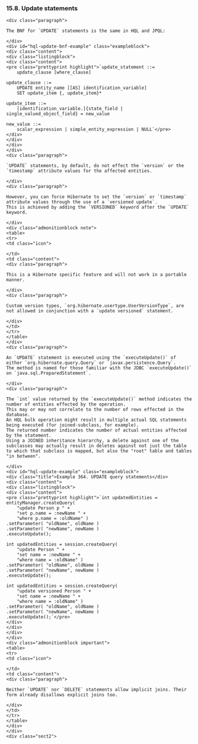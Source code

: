  ### 15.8. Update statements

    <div class="paragraph">

    The BNF for `UPDATE` statements is the same in HQL and JPQL:

    </div>
    <div id="hql-update-bnf-example" class="exampleblock">
    <div class="content">
    <div class="listingblock">
    <div class="content">
    <pre class="prettyprint highlight">`update_statement ::=
        update_clause [where_clause]

    update_clause ::=
        UPDATE entity_name [[AS] identification_variable]
        SET update_item {, update_item}*

    update_item ::=
        [identification_variable.]{state_field | single_valued_object_field} = new_value

    new_value ::=
        scalar_expression | simple_entity_expression | NULL`</pre>
    </div>
    </div>
    </div>
    </div>
    <div class="paragraph">

    `UPDATE` statements, by default, do not effect the `version` or the `timestamp` attribute values for the affected entities.

    </div>
    <div class="paragraph">

    However, you can force Hibernate to set the `version` or `timestamp` attribute values through the use of a `versioned update`.
    This is achieved by adding the `VERSIONED` keyword after the `UPDATE` keyword.

    </div>
    <div class="admonitionblock note">
    <table>
    <tr>
    <td class="icon">

    </td>
    <td class="content">
    <div class="paragraph">

    This is a Hibernate specific feature and will not work in a portable manner.

    </div>
    <div class="paragraph">

    Custom version types, `org.hibernate.usertype.UserVersionType`, are not allowed in conjunction with a `update versioned` statement.

    </div>
    </td>
    </tr>
    </table>
    </div>
    <div class="paragraph">

    An `UPDATE` statement is executed using the `executeUpdate()` of either `org.hibernate.query.Query` or `javax.persistence.Query`.
    The method is named for those familiar with the JDBC `executeUpdate()` on `java.sql.PreparedStatement`.

    </div>
    <div class="paragraph">

    The `int` value returned by the `executeUpdate()` method indicates the number of entities effected by the operation.
    This may or may not correlate to the number of rows effected in the database.
    An HQL bulk operation might result in multiple actual SQL statements being executed (for joined-subclass, for example).
    The returned number indicates the number of actual entities affected by the statement.
    Using a JOINED inheritance hierarchy, a delete against one of the subclasses may actually result in deletes against not just the table to which that subclass is mapped, but also the "root" table and tables "in between".

    </div>
    <div id="hql-update-example" class="exampleblock">
    <div class="title">Example 364. UPDATE query statements</div>
    <div class="content">
    <div class="listingblock">
    <div class="content">
    <pre class="prettyprint highlight">`int updatedEntities = entityManager.createQuery(
        "update Person p " +
        "set p.name = :newName " +
        "where p.name = :oldName" )
    .setParameter( "oldName", oldName )
    .setParameter( "newName", newName )
    .executeUpdate();

    int updatedEntities = session.createQuery(
        "update Person " +
        "set name = :newName " +
        "where name = :oldName" )
    .setParameter( "oldName", oldName )
    .setParameter( "newName", newName )
    .executeUpdate();

    int updatedEntities = session.createQuery(
        "update versioned Person " +
        "set name = :newName " +
        "where name = :oldName" )
    .setParameter( "oldName", oldName )
    .setParameter( "newName", newName )
    .executeUpdate();`</pre>
    </div>
    </div>
    </div>
    </div>
    <div class="admonitionblock important">
    <table>
    <tr>
    <td class="icon">

    </td>
    <td class="content">
    <div class="paragraph">

    Neither `UPDATE` nor `DELETE` statements allow implicit joins. Their form already disallows explicit joins too.

    </div>
    </td>
    </tr>
    </table>
    </div>
    </div>
    <div class="sect2">